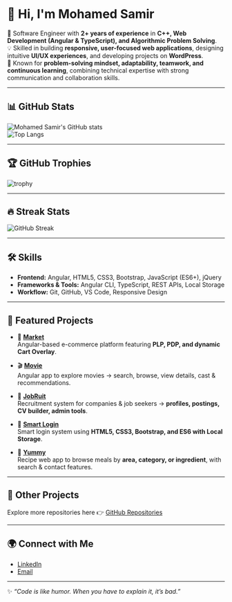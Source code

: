 # 👋 Hi, I'm Mohamed Samir

🚀 Software Engineer with **2+ years of experience** in **C++, Web Development (Angular & TypeScript), and Algorithmic Problem Solving**.  
💡 Skilled in building **responsive, user-focused web applications**, designing intuitive **UI/UX experiences**, and developing projects on **WordPress**.  
🌟 Known for **problem-solving mindset, adaptability, teamwork, and continuous learning**, combining technical expertise with strong communication and collaboration skills.

---

## 📊 GitHub Stats  
![Mohamed Samir's GitHub stats](https://github-readme-stats.vercel.app/api?username=Mohamed-Samir15298&show_icons=true&theme=radical)  
![Top Langs](https://github-readme-stats.vercel.app/api/top-langs/?username=Mohamed-Samir15298&layout=compact&theme=radical)  

---

## 🏆 GitHub Trophies  
![trophy](https://github-profile-trophy.vercel.app/?username=Mohamed-Samir15298&theme=radical&column=7)  

---

## 🔥 Streak Stats  
![GitHub Streak](https://github-readme-streak-stats.herokuapp.com/?user=Mohamed-Samir15298&theme=radical)  

---

## 🛠️ Skills
- **Frontend:** Angular, HTML5, CSS3, Bootstrap, JavaScript (ES6+), jQuery  
- **Frameworks & Tools:** Angular CLI, TypeScript, REST APIs, Local Storage  
- **Workflow:** Git, GitHub, VS Code, Responsive Design  

---

## 📌 Featured Projects

- 🔹 **[Market](https://github.com/SamirNexus/Market)**  
  Angular-based e-commerce platform featuring **PLP, PDP, and dynamic Cart Overlay**.  

- 🎬 **[Movie](https://github.com/SamirNexus/Movie)**  
  Angular app to explore movies → search, browse, view details, cast & recommendations.  

- 💼 **[JobRuit](https://github.com/SamirNexus/JobRuit)**  
  Recruitment system for companies & job seekers → **profiles, postings, CV builder, admin tools**.  

- 🔑 **[Smart Login](https://github.com/SamirNexus/Smart-Login)**  
  Smart login system using **HTML5, CSS3, Bootstrap, and ES6 with Local Storage**.  

- 🍲 **[Yummy](https://github.com/SamirNexus/Yummy)**  
  Recipe web app to browse meals by **area, category, or ingredient**, with search & contact features.  

---

## 📂 Other Projects
Explore more repositories here 👉 [GitHub Repositories](https://github.com/SamirNexus?tab=repositories)  

---

## 🌍 Connect with Me
- [LinkedIn](https://www.linkedin.com/in/your-link)  
- [Email](mailto:yourmail@example.com)  

---

✨ *“Code is like humor. When you have to explain it, it’s bad.”*
